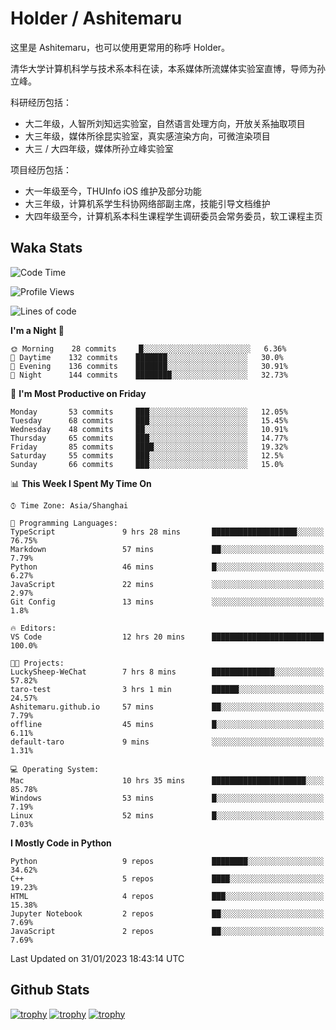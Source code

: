 # Holder / Ashitemaru

这里是 Ashitemaru，也可以使用更常用的称呼 Holder。

清华大学计算机科学与技术系本科在读，本系媒体所流媒体实验室直博，导师为孙立峰。

科研经历包括：

- 大二年级，人智所刘知远实验室，自然语言处理方向，开放关系抽取项目
- 大三年级，媒体所徐昆实验室，真实感渲染方向，可微渲染项目
- 大三 / 大四年级，媒体所孙立峰实验室

项目经历包括：

- 大一年级至今，THUInfo iOS 维护及部分功能
- 大三年级，计算机系学生科协网络部副主席，技能引导文档维护
- 大四年级至今，计算机系本科生课程学生调研委员会常务委员，软工课程主页

## Waka Stats

<!--START_SECTION:waka-->
![Code Time](http://img.shields.io/badge/Code%20Time-458%20hrs%2040%20mins-blue)

![Profile Views](http://img.shields.io/badge/Profile%20Views-1-blue)

![Lines of code](https://img.shields.io/badge/From%20Hello%20World%20I%27ve%20Written-319%20Thousand%20lines%20of%20code-blue)

**I'm a Night 🦉** 

```text
🌞 Morning    28 commits     █░░░░░░░░░░░░░░░░░░░░░░░░   6.36% 
🌆 Daytime    132 commits    ███████░░░░░░░░░░░░░░░░░░   30.0% 
🌃 Evening    136 commits    ███████░░░░░░░░░░░░░░░░░░   30.91% 
🌙 Night      144 commits    ████████░░░░░░░░░░░░░░░░░   32.73%

```
📅 **I'm Most Productive on Friday** 

```text
Monday       53 commits     ███░░░░░░░░░░░░░░░░░░░░░░   12.05% 
Tuesday      68 commits     ███░░░░░░░░░░░░░░░░░░░░░░   15.45% 
Wednesday    48 commits     ██░░░░░░░░░░░░░░░░░░░░░░░   10.91% 
Thursday     65 commits     ███░░░░░░░░░░░░░░░░░░░░░░   14.77% 
Friday       85 commits     ████░░░░░░░░░░░░░░░░░░░░░   19.32% 
Saturday     55 commits     ███░░░░░░░░░░░░░░░░░░░░░░   12.5% 
Sunday       66 commits     ███░░░░░░░░░░░░░░░░░░░░░░   15.0%

```


📊 **This Week I Spent My Time On** 

```text
⌚︎ Time Zone: Asia/Shanghai

💬 Programming Languages: 
TypeScript               9 hrs 28 mins       ███████████████████░░░░░░   76.75% 
Markdown                 57 mins             ██░░░░░░░░░░░░░░░░░░░░░░░   7.79% 
Python                   46 mins             █░░░░░░░░░░░░░░░░░░░░░░░░   6.27% 
JavaScript               22 mins             ░░░░░░░░░░░░░░░░░░░░░░░░░   2.97% 
Git Config               13 mins             ░░░░░░░░░░░░░░░░░░░░░░░░░   1.8%

🔥 Editors: 
VS Code                  12 hrs 20 mins      █████████████████████████   100.0%

🐱‍💻 Projects: 
LuckySheep-WeChat        7 hrs 8 mins        ██████████████░░░░░░░░░░░   57.82% 
taro-test                3 hrs 1 min         ██████░░░░░░░░░░░░░░░░░░░   24.57% 
Ashitemaru.github.io     57 mins             ██░░░░░░░░░░░░░░░░░░░░░░░   7.79% 
offline                  45 mins             █░░░░░░░░░░░░░░░░░░░░░░░░   6.11% 
default-taro             9 mins              ░░░░░░░░░░░░░░░░░░░░░░░░░   1.31%

💻 Operating System: 
Mac                      10 hrs 35 mins      █████████████████████░░░░   85.78% 
Windows                  53 mins             █░░░░░░░░░░░░░░░░░░░░░░░░   7.19% 
Linux                    52 mins             █░░░░░░░░░░░░░░░░░░░░░░░░   7.03%

```

**I Mostly Code in Python** 

```text
Python                   9 repos             ████████░░░░░░░░░░░░░░░░░   34.62% 
C++                      5 repos             ████░░░░░░░░░░░░░░░░░░░░░   19.23% 
HTML                     4 repos             ███░░░░░░░░░░░░░░░░░░░░░░   15.38% 
Jupyter Notebook         2 repos             ██░░░░░░░░░░░░░░░░░░░░░░░   7.69% 
JavaScript               2 repos             ██░░░░░░░░░░░░░░░░░░░░░░░   7.69%

```



 Last Updated on 31/01/2023 18:43:14 UTC
<!--END_SECTION:waka-->

## Github Stats

[![trophy](https://github-profile-trophy.vercel.app/?username=Ashitemaru&column=7)](https://github.com/Ashitemaru)
[![trophy](https://github-readme-stats.vercel.app/api?username=Ashitemaru&show_icons=true&include_all_commits=true)](https://github.com/Ashitemaru)
[![trophy](https://github-readme-stats.vercel.app/api/top-langs/?username=Ashitemaru&layout=compact)](https://github.com/Ashitemaru)

<!--
**Ashitemaru/Ashitemaru** is a ✨ _special_ ✨ repository because its `README.md` (this file) appears on your GitHub profile.

Here are some ideas to get you started:

- 🔭 I’m currently working on ...
- 🌱 I’m currently learning ...
- 👯 I’m looking to collaborate on ...
- 🤔 I’m looking for help with ...
- 💬 Ask me about ...
- 📫 How to reach me: ...
- 😄 Pronouns: ...
- ⚡ Fun fact: ...
-->
